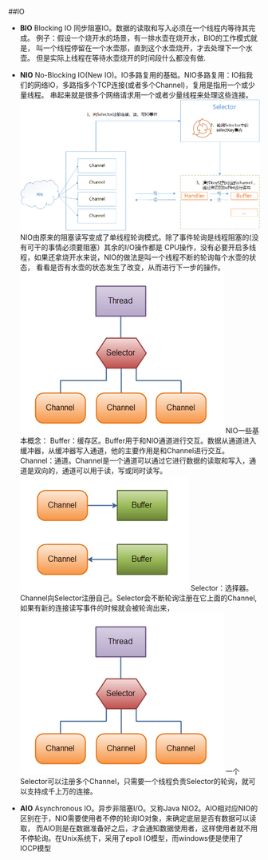 ##IO
+ **BIO**
    Blocking IO 同步阻塞IO。数据的读取和写入必须在一个线程内等待其完成。
    例子：假设一个烧开水的场景，有一排水壶在烧开水，BIO的工作模式就是， 叫一个线程停留在一个水壶那，直到这个水壶烧开，才去处理下一个水壶。
    但是实际上线程在等待水壶烧开的时间段什么都没有做.

+ **NIO**
    No-Blocking IO(New IO)。IO多路复用的基础。NIO多路复用：IO指我们的网络IO，多路指多个TCP连接(或者多个Channel)，复用是指用一个或少量线程。
    串起来就是很多个网络请求用一个或者少量线程来处理这些连接。
    ![avatar](src/main/resources/io/nio)
    NIO由原来的阻塞读写变成了单线程轮询模式。除了事件轮询是线程阻塞的(没有可干的事情必须要阻塞）其余的I/O操作都是
    CPU操作，没有必要开启多线程，如果还拿烧开水来说，NIO的做法是叫一个线程不断的轮询每个水壶的状态，
    看看是否有水壶的状态发生了改变，从而进行下一步的操作。
    ![avatar](src/main/resources/io/selector.png)
    NIO一些基本概念：
    Buffer：缓存区。Buffer用于和NIO通道进行交互。数据从通道进入缓冲器，从缓冲器写入通道，他的主要作用是和Channel进行交互。
    Channel：通道。Channel是一个通道可以通过它进行数据的读取和写入，通道是双向的，通道可以用于读，写或同时读写。
    ![avatar](src/main/resources/io/channel.png)
    Selector：选择器。Channel向Selector注册自己。Selector会不断轮询注册在它上面的Channel,如果有新的连接读写事件的时候就会被轮询出来，
    ![avatar](src/main/resources/io/selector.png)
    一个Selector可以注册多个Channel，只需要一个线程负责Selector的轮询，就可以支持成千上万的连接。
+ **AIO**
    Asynchronous IO。异步非阻塞I/O。又称Java NIO2。AIO相对应NIO的区别在于，NIO需要使用者不停的轮询IO对象，来确定底层是否有数据可以读取，
    而AIO则是在数据准备好之后，才会通知数据使用者，这样使用者就不用不停轮询。在Unix系统下，采用了epoll IO模型，而windows便是使用了IOCP模型